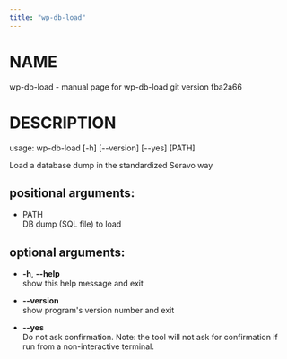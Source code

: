 ```yaml
---
title: "wp-db-load"
---
```



# NAME

wp-db-load - manual page for wp-db-load git version fba2a66

# DESCRIPTION

usage: wp-db-load \[-h\] \[--version\] \[--yes\] \[PATH\]

Load a database dump in the standardized Seravo way

## positional arguments:

  - PATH  
    DB dump (SQL file) to load

## optional arguments:

  - **-h**, **--help**  
    show this help message and exit

  - **--version**  
    show program's version number and exit

  - **--yes**  
    Do not ask confirmation. Note: the tool will not ask for
    confirmation if run from a non-interactive terminal.
